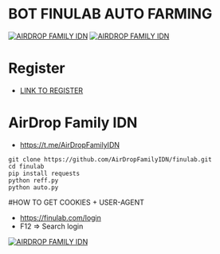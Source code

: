 # BOT FINULAB AUTO FARMING
[![AIRDROP FAMILY IDN](https://img001.prntscr.com/file/img001/cJ-dm1FTRz-Fj-Y0LigF7g.png)](https://github.com/AirDropFamilyIDN/finulab)
[![AIRDROP FAMILY IDN](https://img001.prntscr.com/file/img001/c4O_jVXhRTm9AKFgS-LXzw.png)](https://github.com/AirDropFamilyIDN/finulab)

# Register
- [LINK TO REGISTER](https://finulab.com/login/bRo1Lb)

# AirDrop Family IDN
- https://t.me/AirDropFamilyIDN

```
git clone https://github.com/AirDropFamilyIDN/finulab.git
cd finulab
pip install requests
python reff.py
python auto.py

```
#HOW TO GET COOKIES + USER-AGENT
- https://finulab.com/login
- F12 => Search login
  
[![AIRDROP FAMILY IDN](https://img001.prntscr.com/file/img001/GxGScMwlTjyVmsdOfh-Pxg.png)](https://github.com/AirDropFamilyIDN/finulab)
